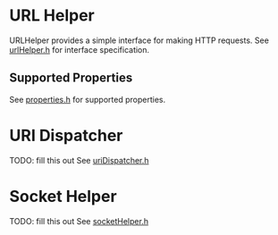 URL Helper
====

URLHelper provides a simple interface for making HTTP requests.
See [urlHelper.h](c/public/urlHelper/urlHelper.h) for interface specification.

Supported Properties
---

See [properties.h](c/public/urlHelper/properties.h) for supported properties.

URI Dispatcher
====

TODO: fill this out
See [uriDispatcher.h](c/public/urlHelper/uriDispatcher.h)

Socket Helper
====

TODO: fill this out
See [socketHelper.h](c/public/urlHelper/socketHelper.h)